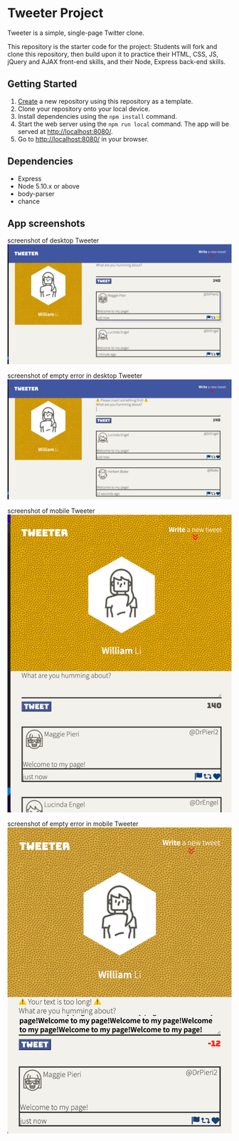 # Tweeter Project

Tweeter is a simple, single-page Twitter clone.

This repository is the starter code for the project: Students will fork and clone this repository, then build upon it to practice their HTML, CSS, JS, jQuery and AJAX front-end skills, and their Node, Express back-end skills.

## Getting Started

1. [Create](https://docs.github.com/en/repositories/creating-and-managing-repositories/creating-a-repository-from-a-template) a new repository using this repository as a template.
2. Clone your repository onto your local device.
3. Install dependencies using the `npm install` command.
3. Start the web server using the `npm run local` command. The app will be served at <http://localhost:8080/>.
4. Go to <http://localhost:8080/> in your browser.

## Dependencies

- Express
- Node 5.10.x or above
- body-parser
- chance

## App screenshots
screenshot of desktop Tweeter
!["screenshot of desktop Tweeter"](https://github.com/lining04111223/tweeter/blob/master/docs/Screenshot%20of%20desktop%20Tweeter.png?raw=true)

screenshot of empty error in desktop Tweeter
!["screenshot of text error in desktop Tweeter"](https://github.com/lining04111223/tweeter/blob/master/docs/Screenshot%20of%20empty%20error%20in%20desktop%20Tweeter.png?raw=true)

screenshot of mobile Tweeter
!["screenshot of mobile Tweeter"](https://github.com/lining04111223/tweeter/blob/master/docs/Screenshot%20of%20mobile%20Tweeter.png?raw=true)

screenshot of empty error in mobile Tweeter
!["screenshot of text error in mobile Tweeter"](https://github.com/lining04111223/tweeter/blob/master/docs/screenshot%20of%20text%20error%20in%20mobil%20Tweeter.png?raw=true)